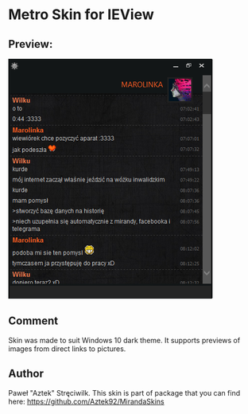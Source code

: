 # Metro Skin for IEView

## Preview:
![Preview 1](https://raw.githubusercontent.com/miranda-ng/addons/master/IEView/Metro/preview.png) 

## Comment
Skin was made to suit Windows 10 dark theme.
It supports previews of images from direct links to pictures. 

## Author
Paweł "Aztek" Stręciwilk. This skin is part of package that you can find here:
https://github.com/Aztek92/MirandaSkins
